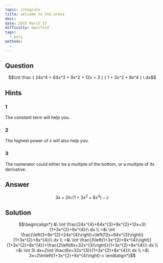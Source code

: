 ```yaml
---
topic: integrals
title: welcome to the arena
desc: 
date: 2025 March 17
difficulty: manifold
tags:
  - poly
methods:
  - 
---
```



## Question
```math
\int
  \frac
    { 24x^4 + 64x^3 + 9x^2 + 12x + 3 }
    { 1 + 3x^2 + 8x^4 }
\ dx
```


## Hints

### 1
The constant term will help you.

### 2
The highest power of $x$ will also help you.

### 3
The numerator could either be a multiple of the bottom, or a multiple of its derivative.


## Answer
```math
3x+2\ln\left(1+3x^{2}+8x^{4}\right)-c
```


## Solution

```math
\begin{align*}
  &\ \int \frac{24x^{4}+64x^{3}+9x^{2}+12x+3}{1+3x^{2}+8x^{4}}\ dx
  \\ =&\ \int \frac{\left(3+9x^{2}+24x^{4}\right)+\left(12x+64x^{3}\right)}{1+3x^{2}+8x^{4}}\ dx
  \\ =&\ \int \frac{3\left(1+3x^{2}+8x^{4}\right)}{1+3x^{2}+8x^{4}}+\frac{2\left(6x+32x^{3}\right)}{1+3x^{2}+8x^{4}}\ dx
  \\ =&\ \int 3\ dx+2\int \frac{6x+32x^{3}}{1+3x^{2}+8x^{4}}\ dx
  \\ =&\ 3x+2\ln\left(1+3x^{2}+8x^{4}\right)-c
\end{align*}
```
